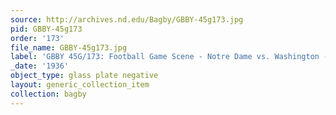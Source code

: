 ```yaml
---
source: http://archives.nd.edu/Bagby/GBBY-45g173.jpg
pid: GBBY-45g173
order: '173'
file_name: GBBY-45g173.jpg
label: 'GBBY 45G/173: Football Game Scene - Notre Dame vs. Washington - 1936'
_date: '1936'
object_type: glass plate negative
layout: generic_collection_item
collection: bagby
---
```

